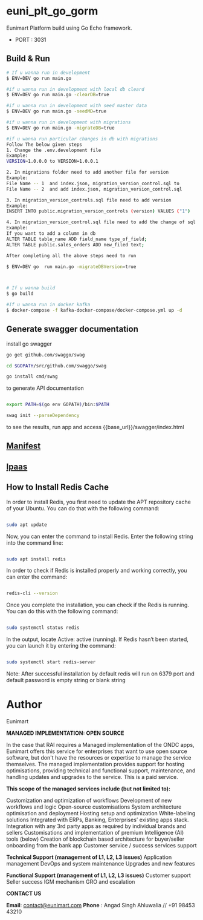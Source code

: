 <!--
 Copyright (C) 2022 Eunimart Omnichannel Pvt Ltd. (www.eunimart.com)
 All rights reserved.
 This program is free software: you can redistribute it and/or modify
 it under the terms of the GNU Lesser General Public License v3.0 as published by
 the Free Software Foundation, either version 3 of the License, or
 (at your option) any later version.
 This program is distributed in the hope that it will be useful,
 but WITHOUT ANY WARRANTY; without even the implied warranty of
 MERCHANTABILITY or FITNESS FOR A PARTICULAR PURPOSE.  See the
 GNU Lesser General Public License v3.0 for more details.
 You should have received a copy of the GNU Lesser General Public License v3.0
 along with this program.  If not, see <https://www.gnu.org/licenses/lgpl-3.0.html/>.
-->
# euni_plt_go_gorm

Eunimart Platform build using Go Echo framework.

- PORT : 3031

## Build & Run

```bash
# If u wanna run in development
$ ENV=DEV go run main.go

#if u wanna run in development with local db cleard
$ ENV=DEV go run main.go -clearDB=true

#if u wanna run in development with seed master data
$ ENV=DEV go run main.go -seedMD=true

#if u wanna run in development with migrations
$ ENV=DEV go run main.go -migrateDB=true

#if u wanna run particular changes in db with migrations
Follow The below given steps
1. Change the .env.development file 
Example:
VERSION=1.0.0.0 to VERSION=1.0.0.1

2. In migrations folder need to add another file for version 
Example:
File Name -- 1  and index.json, migration_version_control.sql to
File Name -- 2  and add index.json, migration_version_control.sql

3. In migration_version_controls.sql file need to add version 
Example:
INSERT INTO public.migration_version_controls (version) VALUES ("1")

4. In migration_version_control.sql file need to add the change of sql query
Example:
If you want to add a column in db
ALTER TABLE table_name ADD field_name type_of_field;
ALTER TABLE public.sales_orders ADD new_filed text;

After completing all the above steps need to run 

$ ENV=DEV go  run main.go -migrateDBVersion=true



# If u wanna build
$ go build

#If u wanna run in docker kafka
$ docker-compose -f kafka-docker-compose/docker-compose.yml up -d
```

## Generate swagger documentation

install go swagger

```bash
go get github.com/swaggo/swag

cd $GOPATH/src/github.com/swaggo/swag

go install cmd/swag

```

to generate API documentation

```bash

export PATH=$(go env GOPATH)/bin:$PATH

swag init --parseDependency

```

to see the results, run app and access {{base_url}}/swagger/index.html

## [Manifest](manifest.md)

## [Ipaas](ipaas_core.md)

## How to Install Redis Cache 
In order to install Redis, you first need to update the APT repository cache of your Ubuntu. You can do that with the following command:

```bash

sudo apt update

```

Now, you can enter the command to install Redis. Enter the following string into the command line:

```bash

sudo apt install redis

```

In order to check if Redis is installed properly and working correctly, you can enter the command:

```bash

redis-cli --version

```

Once you complete the installation, you can check if the Redis is running. You can do this with the following command:

```bash

sudo systemctl status redis

```

In the output, locate Active: active (running).
If Redis hasn’t been started, you can launch it by entering the command:

```bash

sudo systemctl start redis-server

```
Note: After successful installation by default redis will run on 6379 port and default password is empty string or blank string 

# Author

Eunimart

<b>MANAGED IMPLEMENTATION: OPEN SOURCE</b>

In the case that RAI requires a Managed implementation of the ONDC apps, Eunimart offers this service for enterprises that want to use open source software, but don't have the resources or expertise to manage the service themselves. The managed implementation provides support for hosting optimisations, providing technical and functional support, maintenance, and handling updates and upgrades to the service. This is a paid service.

 <b>This scope of the managed services include (but not limited to):</b>

Customization and optimization of workflows
Development of new workflows and logic
Open-source customisations
System architecture optimisation and deployment
Hosting setup and optimization
White-labeling solutions
Integrated with ERPs, Banking, Enterprises’ existing apps stack.
Integration with any 3rd party apps as required by individual brands and sellers
Customisations and implementation of premium  Intelligence (AI) tools (below)
Creation of blockchain based architecture for buyer/seller onboarding from the bank app
Customer service  / success services support

<b>Technical Support (management of L1, L2, L3 issues)</b>
Application management
DevOps and system maintenance
Upgrades and new features

<b>Functional Support (management of L1, L2, L3 issues)</b>
Customer support
Seller success
IGM mechanism
GRO and escalation 

<b>CONTACT US</b>

<b>Email</b>: contact@eunimart.com 
<b>Phone</b> : Angad Singh Ahluwalia // +91 98453 43210

